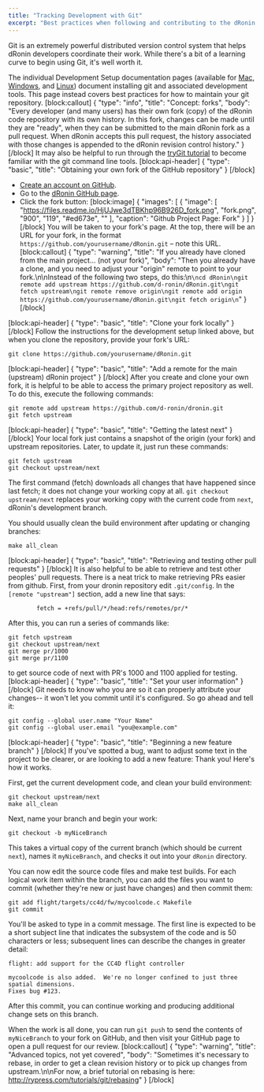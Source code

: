 ```yaml
---
title: "Tracking Development with Git"
excerpt: "Best practices when following and contributing to the dRonin repository"
---
```

Git is an extremely powerful distributed version control system that helps dRonin developers coordinate their work.  While there's a bit of a learning curve to begin using Git, it's well worth it.

The individual Development Setup documentation pages (available for [Mac](doc:development-setup-os-x), [Windows](doc:development-setup-windows), and  [Linux](doc:development-setup-linux)) document installing git and associated development tools.  This page instead covers best practices for how to maintain your git repository. 
[block:callout]
{
  "type": "info",
  "title": "Concept: forks",
  "body": "Every developer (and many users) has their own fork (copy) of the dRonin code repository with its own history.  In this fork, changes can be made until they are \"ready\", when they can be submitted to the main dRonin fork as a pull request.  When dRonin accepts this pull request, the history associated with those changes is appended to the dRonin revision control history."
}
[/block]
It may also be helpful to run through the [tryGit tutorial](https://try.github.io/levels/1/challenges/1) to become familiar with the git command line tools.
[block:api-header]
{
  "type": "basic",
  "title": "Obtaining your own fork of the GitHub repository"
}
[/block]
* [Create an account on GitHub](https://github.com/signup/free).
* Go to the [dRonin GitHub page](https://github.com/d-ronin/dronin).
* Click the fork button:
[block:image]
{
  "images": [
    {
      "image": [
        "https://files.readme.io/HjUJwe3dTBKhp96B926D_fork.png",
        "fork.png",
        "900",
        "119",
        "#ed673e",
        ""
      ],
      "caption": "Github Project Page: Fork"
    }
  ]
}
[/block]
You will be taken to your fork's page.  At the top, there will be an URL for your fork, in the format `https://github.com/yourusername/dRonin.git` – note this URL.
[block:callout]
{
  "type": "warning",
  "title": "If you already have cloned from the main project... (not your fork)",
  "body": "Then you already have a clone, and you need to adjust your \"origin\" remote to point to your fork.\n\nInstead of the following two steps, do this:\n```\ncd dRonin\ngit remote add upstream https://github.com/d-ronin/dRonin.git\ngit fetch upstream\ngit remote remove origin\ngit remote add origin https://github.com/yourusername/dRonin.git\ngit fetch origin\n```"
}
[/block]

[block:api-header]
{
  "type": "basic",
  "title": "Clone your fork locally"
}
[/block]
Follow the instructions for the development setup linked above, but when you clone the repository, provide your fork's URL:

```
git clone https://github.com/yourusername/dRonin.git
```
[block:api-header]
{
  "type": "basic",
  "title": "Add a remote for the main (upstream) dRonin project"
}
[/block]
After you create and clone your own fork, it is helpful to be able to access the primary project repository as well.  To do this, execute the following commands:

```
git remote add upstream https://github.com/d-ronin/dronin.git
git fetch upstream
```
[block:api-header]
{
  "type": "basic",
  "title": "Getting the latest next"
}
[/block]
Your local fork just contains a snapshot of the origin (your fork) and upstream repositories.  Later, to update it, just run these commands:

```
git fetch upstream
git checkout upstream/next
```

The first command (fetch) downloads all changes that have happened since last fetch; it does not change your working copy at all.  `git checkout upstream/next` replaces your working copy with the current code from `next`, dRonin's development branch.

You should usually clean the build environment after updating or changing branches:

```
make all_clean
```
[block:api-header]
{
  "type": "basic",
  "title": "Retrieving and testing other pull requests"
}
[/block]
It is also helpful to be able to retrieve and test other peoples' pull requests.  There is a neat trick to make retrieving PRs easier from github.  First, from your dronin repository edit `.git/config`.  In the `[remote "upstream"]` section, add a new line that says:

```
        fetch = +refs/pull/*/head:refs/remotes/pr/*
```

After this, you can run a series of commands like:

```
git fetch upstream
git checkout upstream/next
git merge pr/1000
git merge pr/1100
```

to get source code of next with PR's 1000 and 1100 applied for testing.
[block:api-header]
{
  "type": "basic",
  "title": "Set your user information"
}
[/block]
Git needs to know who you are so it can properly attribute your changes-- it won't let you commit until it's configured.  So go ahead and tell it:

```
git config --global user.name "Your Name"
git config --global user.email "you@example.com"
```
[block:api-header]
{
  "type": "basic",
  "title": "Beginning a new feature branch"
}
[/block]
If you've spotted a bug, want to adjust some text in the project to be clearer, or are looking to add a new feature: Thank you!  Here's how it works.

First, get the current development code, and clean your build environment:

```
git checkout upstream/next
make all_clean
```

Next, name your branch and begin your work:

```
git checkout -b myNiceBranch
```

This takes a virtual copy of the current branch (which should be current `next`), names it `myNiceBranch`, and checks it out into your `dRonin` directory.

You can now edit the source code files and make test builds.  For each logical work item within the branch, you can add the files you want to commit (whether they're new or just have changes) and then commit them:

```
git add flight/targets/cc4d/fw/mycoolcode.c Makefile
git commit
```

You'll be asked to type in a commit message.  The first line is expected to be a short subject line that indicates the subsystem of the code and is 50 characters or less; subsequent lines can describe the changes in greater detail:

```
flight: add support for the CC4D flight controller

mycoolcode is also added.  We're no longer confined to just three spatial dimensions.  
Fixes bug #123.
```

After this commit, you can continue working and producing additional change sets on this branch.

When the work is all done, you can run `git push` to send the contents of `myNiceBranch` to your fork on GitHub, and then visit your GitHub page to open a pull request for our review.
[block:callout]
{
  "type": "warning",
  "title": "Advanced topics, not yet covered",
  "body": "Sometimes it's necessary to rebase, in order to get a clean revision history or to pick up changes from upstream.\n\nFor now, a brief tutorial on rebasing is here: http://rypress.com/tutorials/git/rebasing"
}
[/block]